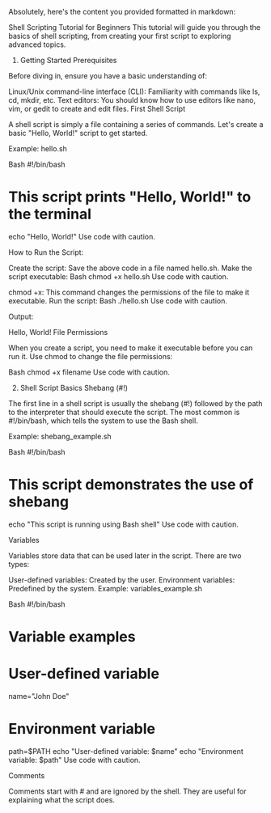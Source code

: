 Absolutely, here's the content you provided formatted in markdown:

Shell Scripting Tutorial for Beginners
This tutorial will guide you through the basics of shell scripting, from creating your first script to exploring advanced topics.

1. Getting Started
Prerequisites

Before diving in, ensure you have a basic understanding of:

Linux/Unix command-line interface (CLI): Familiarity with commands like ls, cd, mkdir, etc.
Text editors: You should know how to use editors like nano, vim, or gedit to create and edit files.
First Shell Script

A shell script is simply a file containing a series of commands. Let's create a basic "Hello, World!" script to get started.

Example: hello.sh

Bash
#!/bin/bash
# This script prints "Hello, World!" to the terminal
echo "Hello, World!"
Use code with caution.

How to Run the Script:

Create the script: Save the above code in a file named hello.sh.
Make the script executable:
Bash
chmod +x hello.sh
Use code with caution.

chmod +x: This command changes the permissions of the file to make it executable.
Run the script:
Bash
./hello.sh
Use code with caution.

Output:

Hello, World!
File Permissions

When you create a script, you need to make it executable before you can run it. Use chmod to change the file permissions:

Bash
chmod +x filename
Use code with caution.

2. Shell Script Basics
Shebang (#!)

The first line in a shell script is usually the shebang (#!) followed by the path to the interpreter that should execute the script. The most common is #!/bin/bash, which tells the system to use the Bash shell.

Example: shebang_example.sh

Bash
#!/bin/bash
# This script demonstrates the use of shebang
echo "This script is running using Bash shell"
Use code with caution.

Variables

Variables store data that can be used later in the script. There are two types:

User-defined variables: Created by the user.
Environment variables: Predefined by the system.
Example: variables_example.sh

Bash
#!/bin/bash
# Variable examples
# User-defined variable
name="John Doe"
# Environment variable
path=$PATH
echo "User-defined variable: $name"
echo "Environment variable: $path"
Use code with caution.

Comments

Comments start with # and are ignored by the shell. They are useful for explaining what the script does.
